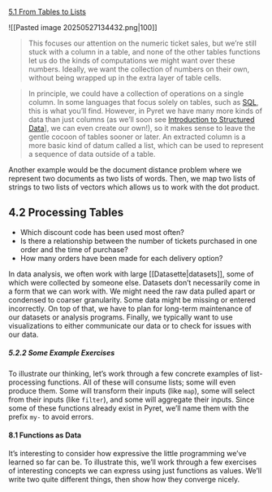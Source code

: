 [5.1 From Tables to Lists](https://dcic-world.org/2025-02-09/tables-to-lists.html#%28part._.Extracting_a_.Column_from_a_.Table%29) 

![[Pasted image 20250527134432.png|100]]

> This focuses our attention on the numeric ticket sales, but we’re still stuck with a column in a table, and none of the other tables functions let us do the kinds of computations we might want over these numbers. Ideally, we want the collection of numbers on their own, without being wrapped up in the extra layer of table cells.

> In principle, we could have a collection of operations on a single column. In some languages that focus solely on tables, such as [SQL](https://en.wikipedia.org/wiki/SQL), this is what you’ll find. However, in Pyret we have many more kinds of data than just columns (as we’ll soon see [Introduction to Structured Data](https://dcic-world.org/2025-02-09/intro-struct-data.html)], we can even create our own!), so it makes sense to leave the gentle cocoon of tables sooner or later. An extracted column is a more basic kind of datum called a list, which can be used to represent a sequence of data outside of a table.

Another example would be the document distance problem where we represent two documents as two lists of words. Then, we map two lists of strings to two lists of vectors which allows us to work with the dot product.

## 4.2 Processing Tables

- Which discount code has been used most often?
- Is there a relationship between the number of tickets purchased in one order and the time of purchase?
- How many orders have been made for each delivery option?

In data analysis, we often work with large [[Datasette|datasets]], some of which were collected by someone else. Datasets don’t necessarily come in a form that we can work with. We might need the raw data pulled apart or condensed to coarser granularity. Some data might be missing or entered incorrectly. On top of that, we have to plan for long-term maintenance of our datasets or analysis programs. Finally, we typically want to use visualizations to either communicate our data or to check for issues with our data.

##### 5.2.2 Some Example Exercises[](https://dcic-world.org/2025-02-09/processing-lists.html#\(part._my-len\) "Link to here")

To illustrate our thinking, let’s work through a few concrete examples of list-processing functions. All of these will consume lists; some will even produce them. Some will transform their inputs (like `map`), some will select from their inputs (like `filter`), and some will aggregate their inputs. Since some of these functions already exist in Pyret, we’ll name them with the prefix `my-` to avoid errors.

#### 8.1 Functions as Data

It’s interesting to consider how expressive the little programming we’ve learned so far can be. To illustrate this, we’ll work through a few exercises of interesting concepts we can express using just functions as values. We’ll write two quite different things, then show how they converge nicely.